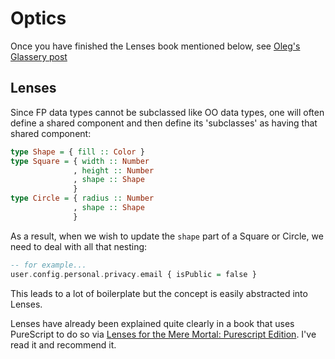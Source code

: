 # Optics

Once you have finished the Lenses book mentioned below, see [Oleg's Glassery post](http://oleg.fi/gists/posts/2017-04-18-glassery.html)

## Lenses

Since FP data types cannot be subclassed like OO data types, one will often define a shared component and then define its 'subclasses' as having that shared component:
```purescript
type Shape = { fill :: Color }
type Square = { width :: Number
              , height :: Number
              , shape :: Shape
              }
type Circle = { radius :: Number
              , shape :: Shape
              }
```

As a result, when we wish to update the `shape` part of a Square or Circle, we need to deal with all that nesting:
```purescript
-- for example...
user.config.personal.privacy.email { isPublic = false }
```

This leads to a lot of boilerplate but the concept is easily abstracted into Lenses.

Lenses have already been explained quite clearly in a book that uses PureScript to do so via [Lenses for the Mere Mortal: Purescript Edition](https://leanpub.com/lenses). I've read it and recommend it.
